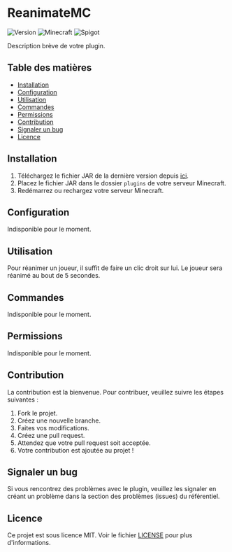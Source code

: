 # ReanimateMC

![Version](https://img.shields.io/badge/version-Alpha_1.0.0-brightgreen.svg)
![Minecraft](https://img.shields.io/badge/Minecraft-1.20.1-blue.svg)
![Spigot](https://img.shields.io/badge/Spigot-1.20.1-orange.svg)

Description brève de votre plugin.

## Table des matières

- [Installation](#installation)
- [Configuration](#configuration)
- [Utilisation](#utilisation)
- [Commandes](#commandes)
- [Permissions](#permissions)
- [Contribution](#contribution)
- [Signaler un bug](#signaler-un-bug)
- [Licence](#licence)

## Installation

1. Téléchargez le fichier JAR de la dernière version depuis [ici](lien_vers_votre_plugin.jar).
2. Placez le fichier JAR dans le dossier `plugins` de votre serveur Minecraft.
3. Redémarrez ou rechargez votre serveur Minecraft.

## Configuration

Indisponible pour le moment.
## Utilisation

Pour réanimer un joueur, il suffit de faire un clic droit sur lui. Le joueur sera réanimé au bout de 5 secondes.
## Commandes

Indisponible pour le moment.

## Permissions

Indisponible pour le moment.

## Contribution

La contribution est la bienvenue. Pour contribuer, veuillez suivre les étapes suivantes :

1. Fork le projet.
2. Créez une nouvelle branche.
3. Faites vos modifications.
4. Créez une pull request.
5. Attendez que votre pull request soit acceptée.
6. Votre contribution est ajoutée au projet !

## Signaler un bug

Si vous rencontrez des problèmes avec le plugin, veuillez les signaler en créant un problème dans la section des problèmes (issues) du référentiel.

## Licence

Ce projet est sous licence MIT. Voir le fichier [LICENSE](LICENSE) pour plus d'informations.
